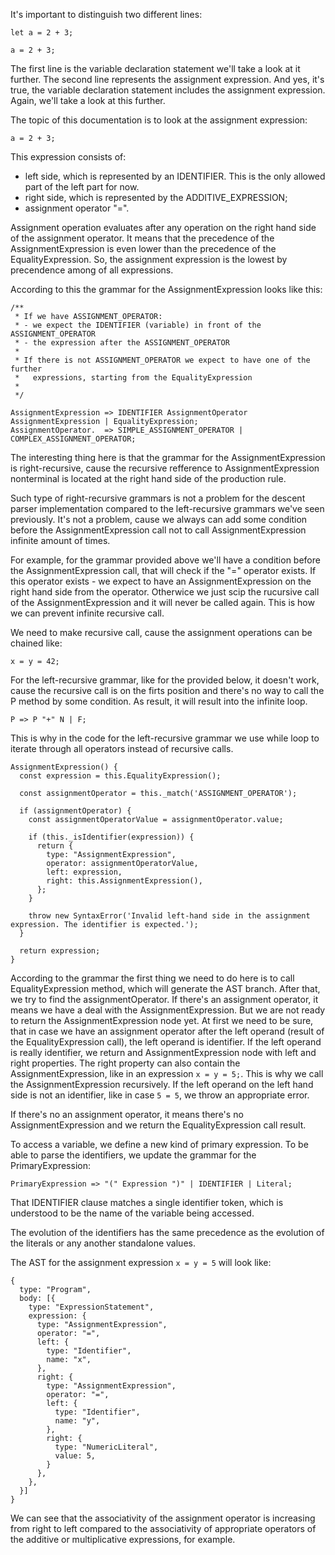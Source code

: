 It's important to distinguish two different lines:

```
let a = 2 + 3;

a = 2 + 3;
```

The first line is the variable declaration statement we'll take a look at it further. The second line represents the assignment expression. And yes, it's true, the variable declaration statement includes the assignment expression. Again, we'll take a look at this further.

The topic of this documentation is to look at the assignment expression:

```
a = 2 + 3;
```

This expression consists of:

- left side, which is represented by an IDENTIFIER. This is the only allowed part of the left part for now.
- right side, which is represented by the ADDITIVE_EXPRESSION;
- assignment operator "=".

Assignment operation evaluates after any operation on the right hand side of the assignment operator. It means that the precedence of the AssignmentExpression is even lower than the precedence of the EqualityExpression. So, the assignment expression is the lowest by precendence among of all expressions.

According to this the grammar for the AssignmentExpression looks like this:

```
/** 
 * If we have ASSIGNMENT_OPERATOR:
 * - we expect the IDENTIFIER (variable) in front of the ASSIGNMENT_OPERATOR
 * - the expression after the ASSIGNMENT_OPERATOR 
 *
 * If there is not ASSIGNMENT_OPERATOR we expect to have one of the further 
 *   expressions, starting from the EqualityExpression
 *
 */
 
AssignmentExpression => IDENTIFIER AssignmentOperator AssignmentExpression | EqualityExpression;
AssignmentOperator.  => SIMPLE_ASSIGNMENT_OPERATOR | COMPLEX_ASSIGNMENT_OPERATOR;
```

The interesting thing here is that the grammar for the AssignmentExpression is right-recursive, cause the recursive refference to AssignmentExpression nonterminal is located at the right hand side of the production rule.

Such type of right-recursive grammars is not a problem for the descent parser implementation compared to the left-recursive grammars we've seen previously. It's not a problem, cause we always can add some condition before the AssignmentExpression call not to call AssignmentExpression infinite amount of times.

For example, for the grammar provided above we'll have a condition before the AssignmentExpression call, that will check if the "=" operator exists. If this operator exists - we expect to have an AssignmentExpression on the right hand side from the operator. Otherwice we just scip the rucursive call of the AssignmentExpression and it will never be called again. This is how we can prevent infinite recursive call.

We need to make recursive call, cause the assignment operations can be chained like:

```
x = y = 42;
```

For the left-recursive grammar, like for the provided below, it doesn't work, cause the recursive call is on the firts position and there's no way to call the P method by some condition. As result, it will result into the infinite loop.

```
P => P "+" N | F;
```

This is why in the code for the left-recursive grammar we use while loop to iterate through all operators instead of recursive calls.

```
AssignmentExpression() {
  const expression = this.EqualityExpression();

  const assignmentOperator = this._match('ASSIGNMENT_OPERATOR');

  if (assignmentOperator) {
    const assignmentOperatorValue = assignmentOperator.value;

    if (this._isIdentifier(expression)) {
      return {
        type: "AssignmentExpression",
        operator: assignmentOperatorValue,
        left: expression,
        right: this.AssignmentExpression(),
      };
    }

    throw new SyntaxError('Invalid left-hand side in the assignment expression. The identifier is expected.');
  }

  return expression;
}
```

According to the grammar the first thing we need to do here is to call EqualityExpression method, which will generate the AST branch. After that, we try to find the assignmentOperator. If there's an assignment operator, it means we have a deal with the AssignmentExpression. But we are not ready to return the AssignmentExpression node yet. At first we need to be sure, that in case we have an assignment operator after the left operand (result of the EqualityExpression call), the left operand is identifier. If the left operand is really identifier, we return and AssignmentExpression node with left and right properties. The right property can also contain the AssignmentExpression, like in an expression `x = y = 5;`. This is why we call the AssignmentExpression recursively. If the left operand on the left hand side is not an identifier, like in case `5 = 5`, we throw an appropriate error.

If there's no an assignment operator, it means there's no AssignmentExpression and we return the EqualityExpression call result.

To access a variable, we define a new kind of primary expression. To be able to parse the identifiers, we update the grammar for the PrimaryExpression:

```
PrimaryExpression => "(" Expression ")" | IDENTIFIER | Literal;
```
That IDENTIFIER clause matches a single identifier token, which is understood to be the name of the variable being accessed.

The evolution of the identifiers has the same precedence as the evolution of the literals or any another standalone values.

The AST for the assignment expression `x = y = 5` will look like:

```
{
  type: "Program",
  body: [{
    type: "ExpressionStatement",
    expression: {
      type: "AssignmentExpression",
      operator: "=",
      left: {
        type: "Identifier",
        name: "x",
      },  
      right: {
        type: "AssignmentExpression",
        operator: "=",
        left: {
          type: "Identifier",
          name: "y",
        },
        right: {
          type: "NumericLiteral",
          value: 5,
        }
      },  
    },  
  }]  
}
```

We can see that the associativity of the assignment operator is increasing from right to left compared to the associativity of appropriate operators of the additive or multiplicative expressions, for example.
